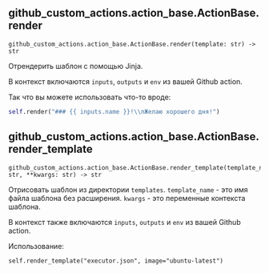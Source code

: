 ## github_custom_actions.action_base.ActionBase.render

```
github_custom_actions.action_base.ActionBase.render(template: str) -> str
```

Отрендерить шаблон с помощью Jinja.

В контекст включаются `inputs`, `outputs` и `env` из вашей Github action.

Так что вы можете использовать что-то вроде:
```python
self.render("### {{ inputs.name }}!\\nЖелаю хорошего дня!")
```

## github_custom_actions.action_base.ActionBase.render_template

```
github_custom_actions.action_base.ActionBase.render_template(template_name: str, **kwargs: str) -> str
```

Отрисовать шаблон из директории `templates`.
`template_name` - это имя файла шаблона без расширения. `kwargs` - это переменные контекста шаблона.

В контекст также включаются `inputs`, `outputs` и `env` из вашей Github action.

Использование:
```
self.render_template("executor.json", image="ubuntu-latest")
```
